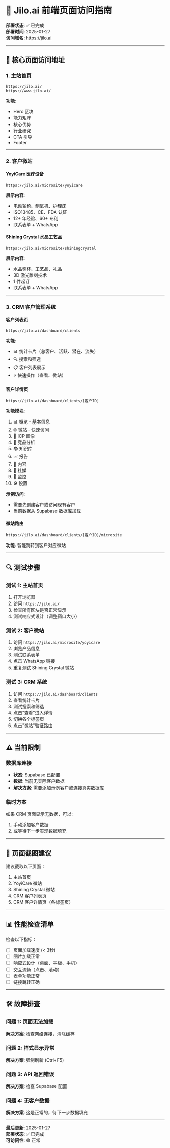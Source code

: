 # 🎨 Jilo.ai 前端页面访问指南

**部署状态**: ✅ 已完成  
**部署时间**: 2025-01-27  
**访问域名**: https://jilo.ai

---

## 📍 核心页面访问地址

### 1. 主站首页
```
https://jilo.ai/
https://www.jilo.ai/
```
**功能**: 
- Hero 区块
- 能力矩阵
- 核心优势
- 行业研究
- CTA 引导
- Footer

---

### 2. 客户微站

#### YoyiCare 医疗设备
```
https://jilo.ai/microsite/yoyicare
```
**展示内容**:
- 电动轮椅、制氧机、护理床
- ISO13485、CE、FDA 认证
- 12+ 年经验、60+ 专利
- 联系表单 + WhatsApp

#### Shining Crystal 水晶工艺品
```
https://jilo.ai/microsite/shiningcrystal
```
**展示内容**:
- 水晶奖杯、工艺品、礼品
- 3D 激光雕刻技术
- 1 件起订
- 联系表单 + WhatsApp

---

### 3. CRM 客户管理系统

#### 客户列表页
```
https://jilo.ai/dashboard/clients
```
**功能**:
- 📊 统计卡片（总客户、活跃、潜在、流失）
- 🔍 搜索和筛选
- 📋 客户列表展示
- ⚡ 快速操作（查看、微站）

#### 客户详情页
```
https://jilo.ai/dashboard/clients/[客户ID]
```
**功能模块**:
1. 📊 概览 - 基本信息
2. 🌐 微站 - 快速访问
3. 👥 ICP 画像
4. 🎯 竞品分析
5. 📚 知识库
6. 📈 报告
7. 🎨 内容
8. 💬 社媒
9. 📡 监控
10. ⚙️ 设置

**示例访问**:
- 需要先创建客户或访问现有客户
- 当前数据从 Supabase 数据库加载

#### 微站路由
```
https://jilo.ai/dashboard/clients/[客户ID]/microsite
```
**功能**: 智能跳转到客户对应微站

---

## 🔍 测试步骤

### 测试 1: 主站首页
1. 打开浏览器
2. 访问 `https://jilo.ai/`
3. 检查所有区块是否正常显示
4. 测试响应式设计（调整窗口大小）

### 测试 2: 客户微站
1. 访问 `https://jilo.ai/microsite/yoyicare`
2. 浏览产品信息
3. 测试联系表单
4. 点击 WhatsApp 链接
5. 重复测试 Shining Crystal 微站

### 测试 3: CRM 系统
1. 访问 `https://jilo.ai/dashboard/clients`
2. 查看统计卡片
3. 测试搜索和筛选
4. 点击"查看"进入详情
5. 切换各个标签页
6. 点击"微站"验证路由

---

## ⚠️ 当前限制

### 数据库连接
- **状态**: Supabase 已配置
- **数据**: 当前无实际客户数据
- **解决方案**: 需要添加示例客户或连接真实数据库

### 临时方案
如果 CRM 页面显示无数据，可以:
1. 手动添加客户数据
2. 或等待下一步实现数据填充

---

## 🎨 页面截图建议

建议截取以下页面：
1. 主站首页
2. YoyiCare 微站
3. Shining Crystal 微站
4. CRM 客户列表页
5. CRM 客户详情页（各标签页）

---

## 📊 性能检查清单

检查以下指标：
- [ ] 页面加载速度 (< 3秒)
- [ ] 图片加载正常
- [ ] 响应式设计（桌面、平板、手机）
- [ ] 交互流畅（点击、滚动）
- [ ] 表单功能正常
- [ ] 链接跳转正确

---

## 🛠️ 故障排查

### 问题 1: 页面无法加载
**解决方案**: 检查网络连接，清除缓存

### 问题 2: 样式显示异常
**解决方案**: 强制刷新 (Ctrl+F5)

### 问题 3: API 返回错误
**解决方案**: 检查 Supabase 配置

### 问题 4: 无客户数据
**解决方案**: 这是正常的，待下一步数据填充

---

**最后更新**: 2025-01-27  
**部署状态**: ✅ 已完成  
**可访问性**: 🟢 正常

